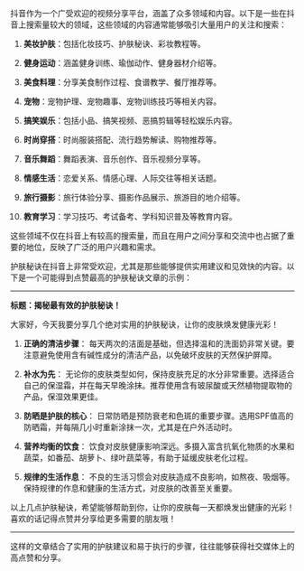  
抖音作为一个广受欢迎的视频分享平台，涵盖了众多领域和内容。以下是一些在抖音上搜索量较大的领域，这些领域的内容通常能够吸引大量用户的关注和搜索：

1. **美妆护肤**：包括化妆技巧、护肤秘诀、彩妆教程等。

2. **健身运动**：涵盖健身训练、瑜伽动作、健身器材介绍等。

3. **美食料理**：分享美食制作过程、食谱教学、餐厅推荐等。

4. **宠物**：宠物护理、宠物趣事、宠物训练技巧等相关内容。

5. **搞笑娱乐**：包括小品、搞笑视频、恶搞剪辑等轻松娱乐内容。

6. **时尚穿搭**：时尚服装搭配、流行趋势解读、购物推荐等。

7. **音乐舞蹈**：舞蹈表演、音乐创作、音乐视频分享等。

8. **情感生活**：恋爱关系、情感心理、人际交往等相关话题。

9. **旅行摄影**：旅行体验分享、摄影作品展示、旅游目的地介绍等。

10. **教育学习**：学习技巧、考试备考、学科知识普及等教育内容。

这些领域不仅在抖音上有较高的搜索量，而且在用户之间分享和交流中也占据了重要的地位，反映了广泛的用户兴趣和需求。


 
护肤秘诀在抖音上非常受欢迎，尤其是那些能够提供实用建议和见效快的内容。以下是一个可能得到点赞最高的护肤秘诀文章的示例：

---

**标题：揭秘最有效的护肤秘诀！**

大家好，今天我要分享几个绝对实用的护肤秘诀，让你的皮肤焕发健康光彩！

1. **正确的清洁步骤**：
   每天两次的洁面是基础，但选择温和的洗面奶非常关键。要注意避免使用含有碱性成分的清洁产品，以免破坏皮肤的天然保护屏障。

2. **补水为先**：
   无论你的皮肤类型如何，保持皮肤充足的水分非常重要。选择适合自己的保湿霜，并在每天早晚涂抹。推荐使用含有玻尿酸或天然植物提取物的产品，保湿效果更佳。

3. **防晒是护肤的核心**：
   日常防晒是预防衰老和色斑的重要步骤。选用SPF值高的防晒霜，并每隔几小时重新涂抹一次，尤其是在户外活动时。

4. **营养均衡的饮食**：
   饮食对皮肤健康影响深远。多摄入富含抗氧化物质的水果和蔬菜，如番茄、胡萝卜、绿叶蔬菜等，有助于延缓皮肤老化过程。

5. **规律的生活作息**：
   不良的生活习惯会对皮肤造成不良影响，如熬夜、吸烟等。保持规律的作息和健康的生活方式，对皮肤的改善至关重要。

以上几点护肤秘诀，希望能够帮助到你，让你的皮肤每一天都焕发出健康的光彩！喜欢的话记得点赞并分享给更多需要的朋友哦！

---

这样的文章结合了实用的护肤建议和易于执行的步骤，往往能够获得社交媒体上的高点赞和分享。